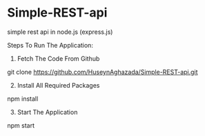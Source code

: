 # Simple-REST-api
simple rest api in node.js (express.js)

Steps To Run The Application:

1. Fetch The Code From Github

git clone https://github.com/HuseynAghazada/Simple-REST-api.git

2. Install All Required Packages

npm install

3. Start The Application

npm start
